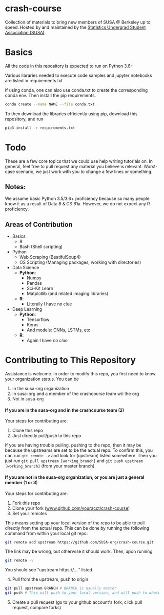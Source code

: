 # crash-course
Collection of materials to bring new members of SUSA @ Berkeley up to speed. Hosted by and maintained by the [Statistics Undergrad Student Association (SUSA)](https://susa.berkeley.edu).

# Basics

All the code in this repository is expected to run on Python 3.6+

Various libraries needed to execute code samples and jupyter notebooks are listed in requirements.txt

If using conda, one can also use conda.txt to create the corresponding conda env. Then install the pip requirements.

```sh
conda create --name NAME --file conda.txt
```

To then download the libraries efficiently using pip, download this repository, and run

```sh
pip3 install -r requirements.txt
```

# Todo

These are a few core topics that we could use help writing tutorials on. In general, feel free to pull request any material you believe is relevant. Worst-case scenario, we just work with you to change a few lines or something.


## Notes:

We assume basic Python 3.5/3.6+ proficiency because so many people know it as a result of Data 8 & CS 61a. However, we do not expect any R proficiency.


## Areas of Contribution

* Basics
   * R
   * Bash (Shell scripting)
* Python
   * Web Scraping (BeatifulSoup4)
   * OS Scripting (Managing packages, working with directories)
* Data Science
   * __Python__:
        * Numpy
        * Pandas
        * Sci-Kit Learn
        * Matplotlib (and related imaging libraries)
   * __R__:
        * Literally I have no clue
* Deep Learning
   * __Python__:
        * Tensorflow
        * Keras
        * And models: CNNs, LSTMs, etc
   * __R__:
        * Again I have _no clue_

# Contributing to This Repository

Assistance is welcome. In order to modify this repo, you first need to know your organization status. You can be
1) In the susa-org organization
2) In susa-org and a member of the crashcourse team w/i the org
3) Not in susa-org

#### If you are in the susa-org **and** in the crashcourse team **(2)**

Your steps for contributing are:
1) Clone this repo
2) Just directly pull/push to this repo

If you are having trouble pulling, pushing to the repo, then it may be because the upstreams are set to be the actual repo. To confirm this, you can run ``` git remote -v ``` and look for (upstream) listed somewhere. Then you just run ```git pull upstream [working_branch]``` and ```git push upstream [working_branch]``` (from your master branch). 

#### If you are not in the susa-org organization, or you are just a general member **(1 or 3)**

 Your steps for contributing are:
1) Fork this repo
2) Clone your fork (www.github.com/youracct/crash-course)
3) Set your remotes

This means setting up your local version of the repo to be able to pull directly from the actual repo. This can be done by running the following command from within your local git repo:

```bash
git remote add upstream https://github.com/SUSA-org/crash-course.git
```

The link may be wrong, but otherwise it should work. Then, upon running
```bash
git remote -v
```

You should see "upstream https://...." listed.

4) Pull from the upstream, push to origin

```bash
git pull upstream BRANCH # BRANCH is usually master
git push # This will push to your local version, and will push to whatever branch you're working on
```

5) Create a pull request (go to your github account's fork, click pull request, compare forks)
